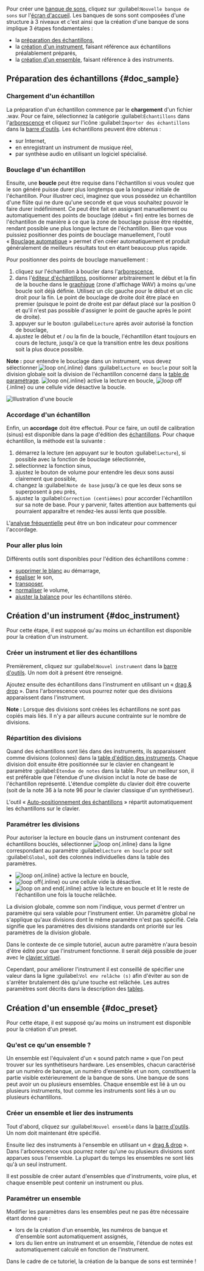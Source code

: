 Pour créer une [banque de sons](manual/annexes/the-different-soundfont-formats.md#doc_sf2), cliquez sur :guilabel:`Nouvelle banque de sons` sur l'[écran d'accueil](manual/index.md#doc_left).
Les banques de sons sont composées d'une structure à 3 niveaux et c'est ainsi que la création d'une banque de sons implique 3 étapes fondamentales&nbsp;:

* la [préparation des échantillons](#doc_sample),
* la [création d'un instrument](#doc_instrument), faisant référence aux échantillons préalablement préparés,
* la [création d'un ensemble](#doc_preset), faisant référence à des instruments.


## Préparation des échantillons {#doc_sample}


### Chargement d'un échantillon


La préparation d'un échantillon commence par le **chargement** d'un fichier .wav.
Pour ce faire, sélectionnez la catégorie :guilabel:`Échantillons` dans l'[arborescence](manual/soundfont-editor/tree.md) et cliquez sur l'icône :guilabel:`Importer des échantillons` dans la [barre d'outils](manual/soundfont-editor/toolbar.md#doc_edit).
Les échantillons peuvent être obtenus&nbsp;:

* sur Internet,
* en enregistrant un instrument de musique réel,
* par synthèse audio en utilisant un logiciel spécialisé.


### Bouclage d'un échantillon


Ensuite, une **boucle** peut être requise dans l'échantillon si vous voulez que le son généré puisse durer plus longtemps que la longueur initiale de l'échantillon.
Pour illustrer ceci, imaginez que vous possédez un échantillon d'une flûte qui ne dure qu'une seconde et que vous souhaitez pouvoir le faire durer indéfiniment.
Ce peut être fait en assignant manuellement ou automatiquement des points de bouclage (début + fin) entre les bornes de l'échantillon de manière à ce que la zone de bouclage puisse être répétée, rendant possible une plus longue lecture de l'échantillon.
Bien que vous puissiez positionner des points de bouclage manuellement, l'outil «&nbsp;[Bouclage automatique](manual/soundfont-editor/tools/sample-tools.md#doc_autoloop)&nbsp;» permet d'en créer automatiquement et produit généralement de meilleurs résultats tout en étant beaucoup plus rapide.

Pour positionner des points de bouclage manuellement&nbsp;:

1. cliquez sur l'échantillon à boucler dans l'[arborescence](manual/soundfont-editor/tree.md),
2. dans l'[éditeur d'échantillons](manual/soundfont-editor/editing-pages/sample-editor.md), positionner arbitrairement le début et la fin de la bouche dans le [graphique](manual/soundfont-editor/editing-pages/sample-editor.md#doc_graph) (zone d'affichage WAV) à moins qu'une boucle soit déjà définie.
  Utilisez un clic gauche pour le début et un clic droit pour la fin.
  Le point de bouclage de droite doit être placé en premier (puisque le point de droite est par défaut placé sur la position 0 et qu'il n'est pas possible d'assigner le point de gauche après le point de droite).
3. appuyer sur le bouton :guilabel:`Lecture` après avoir autorisé la fonction de bouclage,
4. ajustez le début et / ou la fin de la boucle, l'échantillon étant toujours en cours de lecture, jusqu'à ce que la transition entre les deux positions soit la plus douce possible.


**Note&nbsp;:** pour entendre le bouclage dans un instrument, vous devez sélectionner ![loop on](images/loop_on.png "loop on"){.inline} dans :guilabel:`Lecture en boucle` pour soit la division globale soit la division de l'échantillon concerné dans la [table de paramétrage](manual/soundfont-editor/editing-pages/instrument-editor.md#doc_table). ![loop on](images/loop_on.png "loop on"){.inline} active la lecture en boucle, ![loop off](images/loop_off.png "loop off"){.inline} ou une cellule vide désactive la boucle.


![Illustration d'une boucle](images/loop_illustration.png "Illustration d'une boucle")


### Accordage d'un échantillon


Enfin, un **accordage** doit être effectué.
Pour ce faire, un outil de calibration (sinus) est disponible dans la page d'édition des [échantillons](manual/soundfont-editor/editing-pages/sample-editor.md#doc_player).
Pour chaque échantillon, la méthode est la suivante&nbsp;:

1. démarrez la lecture (en appuyant sur le bouton :guilabel:`Lecture`), si possible avec la fonction de bouclage sélectionnée,
2. sélectionnez la fonction sinus,
3. ajustez le bouton de volume pour entendre les deux sons aussi clairement que possible,
4. changez la :guilabel:`Note de base` jusqu'à ce que les deux sons se superposent à peu près,
5. ajustez la :guilabel:`Correction (centièmes)` pour accorder l'échantillon sur sa note de base.
   Pour y parvenir, faites attention aux battements qui pourraient apparaître et rendez-les aussi lents que possible.

L'[analyse fréquentielle](manual/soundfont-editor/editing-pages/sample-editor.md#doc_freq) peut être un bon indicateur pour commencer l'accordage.


### Pour aller plus loin


Différents outils sont disponibles pour l'édition des échantillons comme&nbsp;:

* [supprimer le blanc](manual/soundfont-editor/tools/sample-tools.md#doc_removeblank) au démarrage,
* [égaliser](manual/soundfont-editor/editing-pages/sample-editor#doc_eq) le son,
* [transposer](manual/soundfont-editor/tools/sample-tools.md#doc_transpose),
* [normaliser](manual/soundfont-editor/tools/sample-tools.md#doc_volume) le volume,
* [ajuster la balance](manual/soundfont-editor/tools/sample-tools.md#doc_balance) pour les échantillons stéréo.


## Création d'un instrument {#doc_instrument}


Pour cette étape, il est supposé qu'au moins un échantillon est disponible pour la création d'un instrument.


### Créer un instrument et lier des échantillons


Premièrement, cliquez sur :guilabel:`Nouvel instrument` dans la [barre d'outils](manual/soundfont-editor/toolbar.md#doc_edit).
Un nom doit à présent être renseigné.

Ajoutez ensuite des échantillons dans l'instrument en utilisant un «&nbsp;[drag & drop](manual/soundfont-editor/tree.md#doc_dragdrop)&nbsp;».
Dans l'arborescence vous pourrez noter que des divisions apparaissent dans l'instrument.

**Note&nbsp;:** Lorsque des divisions sont créées les échantillons ne sont pas copiés mais liés. Il n'y a par ailleurs aucune contrainte sur le nombre de divisions.


### Répartition des divisions


Quand des échantillons sont liés dans des instruments, ils apparaissent comme divisions (colonnes) dans la [table d'édition des instruments](manual/soundfont-editor/editing-pages/instrument-editor.md#doc_table).
Chaque division doit ensuite être positionnée sur le clavier en changeant le paramètre :guilabel:`Étendue de notes` dans la table.
Pour un meilleur son, il est préférable que l'étendue d'une division inclut la note de base de l'échantillon représenté.
L'étendue complète du clavier doit être couverte (soit de la note 36 à la note 96 pour le clavier classique d'un synthétiseur).

L'outil «&nbsp;[Auto-positionnement des échantillons](manual/soundfont-editor/tools/instrument-tools.md#doc_position)&nbsp;» répartit automatiquement les échantillons sur le clavier.


### Paramétrer les divisions


Pour autoriser la lecture en boucle dans un instrument contenant des échantillons bouclés, sélectionner ![loop on](images/loop_on.png "loop on"){.inline} dans la ligne correspondant au paramètre :guilabel:`Lecture en boucle` pour soit  :guilabel:`Global`, soit des colonnes individuelles dans la table des paramètres.

* ![loop on](images/loop_on.png "loop on"){.inline} active la lecture en boucle,
* ![loop off](images/loop_off.png "loop off"){.inline} ou une cellule vide la désactive.
* ![loop on and end](images/loop_on_end.png "loop on and end"){.inline} active la lecture en boucle et lit le reste de l'échantillon une fois la touche relâchée.

La division globale, comme son nom l'indique, vous permet d'entrer un paramètre qui sera valable pour l'instrument entier.
Un paramètre global ne s'applique qu'aux divisions dont le même paramètre n'est pas spécifié.
Cela signifie que les paramètres des divisions standards ont priorité sur les paramètres de la division globale.

Dans le contexte de ce simple tutoriel, aucun autre paramètre n'aura besoin d'être édité pour que l'instrument fonctionne.
Il serait déjà possible de jouer avec le [clavier virtuel](manual/soundfont-editor/toolbar.md#doc_keyboard).

Cependant, pour améliorer l'instrument il est conseillé de spécifier une valeur dans la ligne :guilabel:`Vol env relâche (s)` afin d'éviter au son de s'arrêter brutalement dès qu'une touche est relâchée.
Les autres paramètres sont décrits dans la description des [tables](manual/soundfont-editor/editing-pages/instrument-editor.md#doc_table).


## Création d'un ensemble {#doc_preset}


Pour cette étape, il est supposé qu'au moins un instrument est disponible pour la création d'un preset.


### Qu'est ce qu'un ensemble&nbsp;?


Un ensemble est l'équivalent d'un «&nbsp;sound patch name&nbsp;» que l'on peut trouver sur les synthétiseurs hardware.
Les ensembles, chacun caractérisé par un numéro de banque, un numéro d'ensemble et un nom, constituent la partie visible extérieurement de la banque de sons.
Une banque de sons peut avoir un ou plusieurs ensembles.
Chaque ensemble est lié à un ou plusieurs instruments, tout comme les instruments sont liés à un ou plusieurs échantillons.


### Créer un ensemble et lier des instruments


Tout d'abord, cliquez sur :guilabel:`Nouvel ensemble` dans la [barre d'outils](manual/soundfont-editor/toolbar.md#doc_edit).
Un nom doit maintenant être spécifié.

Ensuite liez des instruments à l'ensemble en utilisant un «&nbsp;[drag & drop](manual/soundfont-editor/tree.md#doc_dragdrop)&nbsp;».
Dans l'arborescence vous pourrez noter qu'une ou plusieurs divisions sont apparues sous l'ensemble.
La plupart du temps les ensembles ne sont liés qu'à un seul instrument.

Il est possible de créer autant d'ensembles que d'instruments, voire plus, et chaque ensemble peut contenir un instrument ou plus.


### Paramétrer un ensemble


Modifier les paramètres dans les ensembles peut ne pas être nécessaire étant donné que&nbsp;:

* lors de la création d'un ensemble, les numéros de banque et d'ensemble sont automatiquement assignés,
* lors du lien entre un instrument et un ensemble, l'étendue de notes est automatiquement calculé en fonction de l'instrument.

Dans le cadre de ce tutoriel, la création de la banque de sons est terminée&nbsp;!